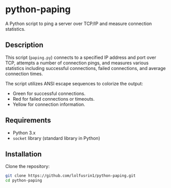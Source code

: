 # python-paping

A Python script to ping a server over TCP/IP and measure connection statistics.

## Description

This script (`paping.py`) connects to a specified IP address and port over TCP, attempts a number of connection pings, and measures various statistics including successful connections, failed connections, and average connection times.

The script utilizes ANSI escape sequences to colorize the output:
- Green for successful connections.
- Red for failed connections or timeouts.
- Yellow for connection information.

## Requirements

- Python 3.x
- `socket` library (standard library in Python)

## Installation

Clone the repository:

```bash
git clone https://github.com/lolfusrin1/python-paping.git
cd python-paping
